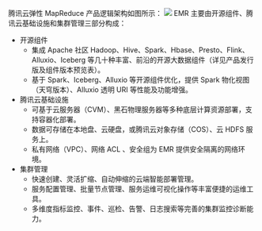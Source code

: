 ﻿腾讯云弹性 MapReduce 产品逻辑架构如图所示：
![](https://qcloudimg.tencent-cloud.cn/raw/d35d02ba7961c105c552e34c1d8015cc.png)
EMR 主要由开源组件、腾讯云基础设施和集群管理三部分构成：
- 开源组件
	- 集成 Apache 社区 Hadoop、Hive、Spark、Hbase、Presto、Flink、Alluxio、Iceberg 等几十种丰富、前沿的开源大数据组件（详见产品发行版及组件版本预览表）。
	- 基于 Spark、Iceberg、Alluxio 等开源组件优化，提供 Spark 物化视图（天穹版本）、Alluxio 透明 URI 等性能及功能增强。
- 腾讯云基础设施
	- 可基于云服务器（CVM）、黑石物理服务器等多种底层计算资源部署，支持容器化部署。
	- 数据可存储在本地盘、云硬盘，或腾讯云对象存储（COS）、云 HDFS 服务上。
	- 私有网络（VPC）、网络 ACL 、安全组为 EMR 提供安全隔离的网络环境。
- 集群管理
	- 快速创建、灵活扩缩、自动伸缩的云端智能部署管理。
	- 服务配置管理、批量节点管理、服务运维可视化操作等丰富便捷的运维工具。
	- 多维度指标监控、事件、巡检、告警、日志搜索等完善的集群监控诊断能力。
